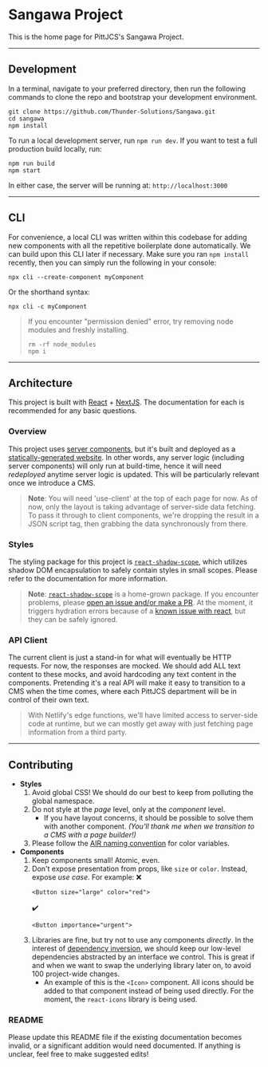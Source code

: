 # Sangawa Project

This is the home page for PittJCS's Sangawa Project.

---

## Development

In a terminal, navigate to your preferred directory, then run the following commands to clone the repo and bootstrap your development environment.

```
git clone https://github.com/Thunder-Solutions/Sangawa.git
cd sangawa
npm install
```

To run a local development server, run `npm run dev`. If you want to test a full production build locally, run:

```
npm run build
npm start
```

In either case, the server will be running at: `http://localhost:3000`

---

## CLI

For convenience, a local CLI was written within this codebase for adding new components with all the repetitive boilerplate done automatically. We can build upon this CLI later if necessary. Make sure you ran `npm install` recently, then you can simply run the following in your console:

```
npx cli --create-component myComponent
```

Or the shorthand syntax:

```
npx cli -c myComponent
```

> If you encounter "permission denied" error, try removing node modules and freshly installing.
>
> ```
> rm -rf node_modules
> npm i
> ```

---

## Architecture

This project is built with [React](https://react.dev) + [NextJS](https://nextjs.org). The documentation for each is recommended for any basic questions.

### Overview

This project uses [server components](https://nextjs.org/docs/getting-started/react-essentials#server-components), but it's built and deployed as a [statically-generated website](https://nextjs.org/docs/pages/building-your-application/rendering/static-site-generation). In other words, any server logic (including server components) will only run at build-time, hence it will need _redeployed_ anytime server logic is updated. This will be particularly relevant once we introduce a CMS.

> **Note**: You will need 'use-client' at the top of each page for now. As of now, only the layout is taking advantage of server-side data fetching. To pass it through to client components, we're dropping the result in a JSON script tag, then grabbing the data synchronously from there.

### Styles

The styling package for this project is [`react-shadow-scope`](https://www.npmjs.com/package/react-shadow-scope), which utilizes shadow DOM encapsulation to safely contain styles in small scopes. Please refer to the documentation for more information.

> **Note**: [`react-shadow-scope`](https://www.npmjs.com/package/react-shadow-scope) is a home-grown package. If you encounter problems, please [open an issue and/or make a PR](https://github.com/jonathandewitt-dev/react-shadow-scope). At the moment, it triggers hydration errors because of a [known issue with react](https://github.com/jonathandewitt-dev/react-shadow-scope/issues/2#issuecomment-1585080317), but they can be safely ignored.

### API Client

The current client is just a stand-in for what will eventually be HTTP requests. For now, the responses are mocked. We should add ALL text content to these mocks, and avoid hardcoding any text content in the components. Pretending it's a real API will make it easy to transition to a CMS when the time comes, where each PittJCS department will be in control of their own text.

> With Netlify's edge functions, we'll have limited access to server-side code at runtime, but we can mostly get away with just fetching page information from a third party.

---

## Contributing

- **Styles**
  1. Avoid global CSS! We should do our best to keep from polluting the global namespace.
  2. Do not style at the _page_ level, only at the _component_ level.
     - If you have layout concerns, it should be possible to solve them with another component. _(You'll thank me when we transition to a CMS with a page builder!)_
  3. Please follow the [AIR naming convention](https://levelup.gitconnected.com/air-naming-css-color-variables-437cb4d261a6) for color variables.
- **Components**
  1. Keep components small! Atomic, even.
  2. Don't expose presentation from props, like `size` or `color`. Instead, expose _use case_. For example:
     :x:
     ```tsx
     <Button size="large" color="red">
     ```
     :heavy_check_mark:
     ```tsx
     <Button importance="urgent">
     ```
  3. Libraries are fine, but try not to use any components _directly_. In the interest of [dependency inversion](https://deviq.com/principles/dependency-inversion-principle), we should keep our low-level dependencies abstracted by an interface we control. This is great if and when we want to swap the underlying library later on, to avoid 100 project-wide changes.
     - An example of this is the `<Icon>` component. All icons should be added to that component instead of being used directly. For the moment, the `react-icons` library is being used.

### README

Please update this README file if the existing documentation becomes invalid, or a significant addition would need documented. If anything is unclear, feel free to make suggested edits!

